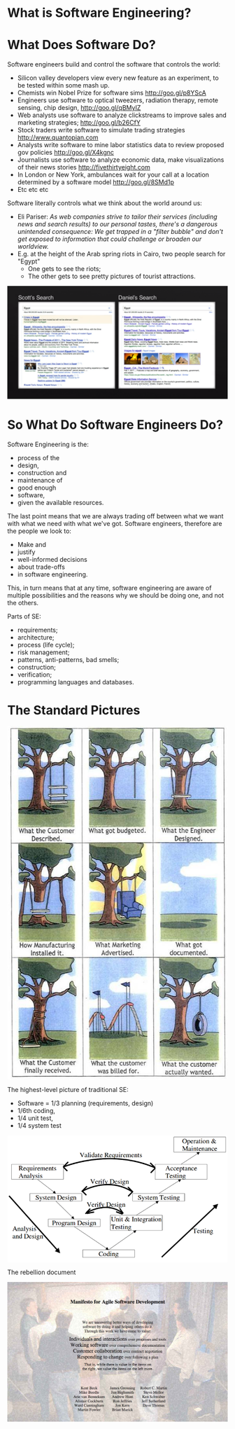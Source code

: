 # What is Software Engineering?


# What Does Software Do?

Software engineers build and control the software that
controls the world:

+ Silicon valley developers view every new feature
  as an experiment, to be tested within some mash
  up.
+ Chemists win Nobel Prize for software sims
  http://goo.gl/p8YScA
+ Engineers use software to optical tweezers, radiation therapy, remote sensing,  chip design,  http://goo.gl/qBMyIZ  
+ Web analysts use software to analyze clickstreams
  to improve sales and marketing strategies;
  http://goo.gl/b26CfY
+ Stock traders write software to simulate trading
  strategies http://www.quantopian.com
+ Analysts write software to mine labor statistics
  data to review proposed gov policies
  http://goo.gl/X4kgnc
+ Journalists use software to analyze economic data,
  make visualizations of their news stories
  http://fivethirtyeight.com
+ In London or New York, ambulances wait for your
  call at a location determined by a software model
  http://goo.gl/8SMd1p
+ Etc etc etc  

Software literally controls what we think about the
world around us:

+ Eli Pariser: <em>As web companies strive to tailor
  their services (including news and search results)
  to our personal tastes, there's a dangerous
  unintended consequence: We get trapped in a
  "filter bubble" and don't get exposed to
  information that could challenge or broaden our
  worldview.</em>
+ E.g. at the height of the Arab spring riots in Cairo,
  two people search for "Egypt"
     + One gets to see the riots;
     + The other gets to see pretty pictures of tourist attractions.

<center><img width=750 src="/_img/search2.pdf"></center>



# So What Do Software Engineers Do?

Software Engineering is the:

+ process of the
+ design,
+ construction and
+ maintenance of
+ good enough
+ software,
+ given the available resources.

The last point means that we are always trading off
between what we want with what we need with what
we've got. Software engineers, therefore are the
people we look to:

+ Make and
+ justify
+ well-informed decisions
+ about trade-offs
+ in software engineering.

This, in turn means that at any time, software
engineering are aware of multiple possibilities and
the reasons why we should be doing one, and not the
others.

Parts of SE:

- requirements;
- architecture;
- process (life cycle);
- risk management;
- patterns, anti-patterns, bad smells;
- construction;
- verification;
- programming languages and databases.

# The Standard Pictures

<img align=center src="/_img/tires.jpg">


The highest-level picture of traditional SE:

+ Software = 1/3 planning (requirements, design)
+ 1/6th coding,
+ 1/4 unit test,
+ 1/4 system test

<img align=center width=600 src="/_img/vmodel.png">

The rebellion document

<a href="http://agilemanifesto.org/"><img
   width=650
   align=center
   src="/_img/agilemanifesto.png"></a>
